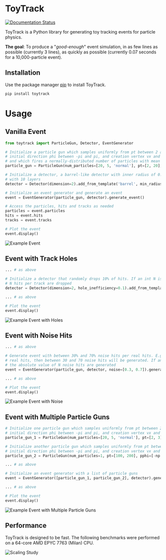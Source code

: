 # ToyTrack

[![Documentation Status](https://readthedocs.org/projects/toytrack/badge/?version=latest)](https://toytrack.readthedocs.io/en/latest/?badge=latest)

ToyTrack is a Python library for generating toy tracking events for particle physics. 

**The goal**: To produce a "*good-enough*" event simulation, in as few lines as possible (currently 3 lines), as quickly as possible (currently 0.07 seconds for a 10,000-particle event).

## Installation

Use the package manager [pip](https://pip.pypa.io/en/stable/) to install ToyTrack.

```bash
pip install toytrack
```

# Usage

## Vanilla Event

```python
from toytrack import ParticleGun, Detector, EventGenerator

# Initialize a particle gun which samples uniformly from pt between 2 and 20 GeV, 
# initial direction phi between -pi and pi, and creation vertex vx and vy between -0.1 and 0.1 cm
# and which fires a normally-distributed number of particles with mean 20 and standard deviation 5
particle_gun = ParticleGun(num_particles=[20, 5, 'normal'], pt=[2, 20], pphi=[-np.pi, np.pi], vx=[-0.1, 0.1], vy=[-0.1, 0.1])

# Initialize a detector, a barrel-like detector with inner radius of 0.5 cm, and outer radius of 3 cm,
# with 10 layers
detector = Detector(dimension=2).add_from_template('barrel', min_radius=0.5, max_radius=3, number_of_layers=10)

# Initialize an event generator and generate an event
event = EventGenerator(particle_gun, detector).generate_event()

# Access the particles, hits and tracks as needed
particles = event.particles
hits = event.hits
tracks = event.tracks

# Plot the event
event.display()
```

![Example Event](https://raw.githubusercontent.com/murnanedaniel/ToyTrack/main/docs/imgs/example_event_vanilla.png)

## Event with Track Holes

```python
... # as above

# Initialize a detector that randomly drops 10% of hits. If an int N is given, then exactly
# N hits per track are dropped
detector = Detector(dimension=2, hole_inefficiency=0.1).add_from_template('barrel', min_radius=0.5, max_radius=3, number_of_layers=10)

... # as above

# Plot the event
event.display()
```

![Example Event with Holes](https://raw.githubusercontent.com/murnanedaniel/ToyTrack/main/docs/imgs/example_event_holes.png)

## Event with Noise Hits

```python
... # as above

# Generate event with between 30% and 70% noise hits per real hits. E.g. If the event has 100 
# real hits, then between 30 and 70 noise hits will be generated. If an int N is given, then
# the absolute value of N noise hits are generated
event = EventGenerator(particle_gun, detector, noise=[0.3, 0.7]).generate_event()

... # as above

# Plot the event
event.display()
```

![Example Event with Noise](https://raw.githubusercontent.com/murnanedaniel/ToyTrack/main/docs/imgs/example_event_noise.png)

## Event with Multiple Particle Guns

```python
# Initialize one particle gun which samples uniformly from pt between 2 and 3 GeV, 
# initial direction phi between -pi and pi, and creation vertex vx and vy between -0.1 and 0.1 cm
particle_gun_1 = ParticleGun(num_particles=[20, 5, 'normal'], pt=[2, 3], pphi=[-np.pi, np.pi], vx=[-0.1, 0.1], vy=[-0.1, 0.1])

# Initialize another particle gun which samples uniformly from pt between 100 and 200 GeV, 
# initial direction phi between -pi and pi, and creation vertex vx and vy between -0.1 and 0.1 cm
particle_gun_2 = ParticleGun(num_particles=1, pt=[100, 200], pphi=[-np.pi, np.pi], vx=[-0.1, 0.1], vy=[-0.1, 0.1])

... # as above

# Initialize an event generator with a list of particle guns
event = EventGenerator([particle_gun_1, particle_gun_2], detector).generate_event()

... # as above

# Plot the event
event.display()
```

![Example Event with Multiple Particle Guns](https://raw.githubusercontent.com/murnanedaniel/ToyTrack/main/docs/imgs/example_event_multigun.png)

## Performance

ToyTrack is designed to be fast. The following benchmarks were performed on a 64-core AMD EPYC 7763 (Milan) CPU. 

![Scaling Study](https://raw.githubusercontent.com/murnanedaniel/ToyTrack/main/docs/imgs/time_scaling.png)

